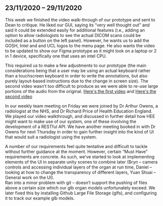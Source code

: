 ## 23/11/2020 – 29/11/2020

This week we finished the video walk-through of our prototype and sent to Dean to critique. He liked our GUI, saying its “very well thought out” and said it could be extended easily for additional features (i.e., adding an option to allow radiologists to see the actual DICOM scans could be included as a button on the left panel). However, he wants us to add the GOSH, Intel and and UCL logos to the menu page. He also wants the video to be updated to show our Figma prototype as it might look on a laptop or 2 in 1 device, specifically one that uses an intel CPU.

This required us to make a few adjustments to our prototype (the main considerations being that a user may be using an
actual keyboard rather than a touchscreen keyboard in order to write the annotations, but also purely layout-based instructions
due to the change in screen size). The second video wasn’t too difficult to produce as we were able to re-use large portions of the audio from the original.
[Here's the first video](https://drive.google.com/drive/u/0/my-drive) and [Here's the second video](https://drive.google.com/file/d/1c14WkA9pfw4MGd1ClSsJz1fGz7yjVFV5/view?usp=sharing)  

In our weekly team meeting on Friday we were joined by Dr Arthur Owens, a radiologist at the NHS, and Dr Richard Price of Health Education England. 
We played our video walkthrough, and discussed in further detail how HEE might want to make use of our system, one of these involving the development of a RESTful API.
We have another meeting booked in with Dr Owens for next Thursday in order to gain further insight into the kind of UI that would suit a radiologist using the system.  

A number of our requirements feel quite tentative and difficult to tackle without further guidance at the moment. However, certain “Must Have” requirements are concrete. As such, we’ve started to look at implementing elements of the UI in separate unity scenes to combine later (Bryn – camera controls and accessing individual layers of the organ at run time, Daniel – looking at how to change the transparency of different layers, Yuan Shuai – General work on the UI).
<br>
Ran into a minor problem with git – doesn’t support the pushing of files above a certain size which our glb organ models unfortunately exceed. 
We later fixed this by installing Github Large File Storage (glfs), and configuring it to track our example glb models.
